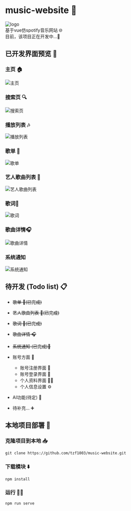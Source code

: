 # music-website 🎵
![logo](./src/assets/logo.png "logo")  
基于vue仿spotify音乐网站 🌐  
目前，该项目正在开发中...🚧

## 已开发界面预览 👀
### 主页 🏠

![主页](./README_IMG/MainPage.png "主页") 

### 搜索页 🔍
![搜索页](./README_IMG/SearchPage.png "搜索页") 

### 播放列表 🎶
![播放列表](./README_IMG/ListPage.png "播放列表") 

### 歌单 📝
![歌单](./README_IMG/SongSheetPage.png "歌单") 

### 艺人歌曲列表 🎤
![艺人歌曲列表](./README_IMG/ArtistPage.png "艺人歌曲列表") 

### 歌词📖
![歌词](./README_IMG/LyricsPage.png "歌词") 

### 歌曲详情🎧
![歌曲详情](./README_IMG/SongInfoPage.png "歌曲详情") 

### 系统通知
![系统通知](./README_IMG/SystemInfoPage.jpg "系统通知") 
## 待开发 (Todo list) 📋
- ~~歌单 📝(已完成)~~
- ~~艺人歌曲列表 🎤(已完成)~~
- ~~歌词 📖(已完成)~~
- ~~歌曲详情 🎧~~
- ~~系统通知 (已完成)🔔~~
- 账号方面 👤
  - 账号注册界面 📝
  - 账号登录界面 🔑
  - 个人资料界面 🧑‍💼
  - 个人信息设置 ⚙️

- AI功能(待定) 🤖
- 待补充... ➕

## 本地项目部署 🚀
### 克隆项目到本地 📥
```
git clone https://github.com/tzf1003/music-website.git
```

### 下载模块 ⬇️
```
npm install
```

### 运行 🏃‍♂️
```
npm run serve
```


